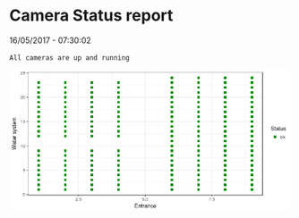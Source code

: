Camera Status report
================
16/05/2017 - 07:30:02

    All cameras are up and running

![](camreport_files/figure-markdown_github/unnamed-chunk-2-1.png)
